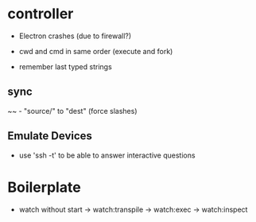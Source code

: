 
# controller

- Electron crashes (due to firewall?)

- cwd and cmd in same order (execute and fork)
- remember last typed strings

## sync
~~ - "source/" to "dest" (force slashes)

## Emulate Devices
 - use 'ssh -t' to be able to answer interactive questions

# Boilerplate
 - watch without start
  -> watch:transpile
  -> watch:exec
  -> watch:inspect
